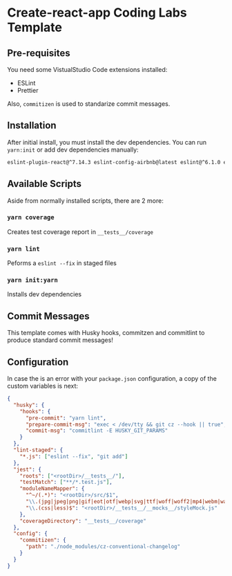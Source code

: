 # Create-react-app Coding Labs Template

## Pre-requisites

You need some VistualStudio Code extensions installed:

- ESLint
- Prettier

Also, `commitizen` is used to standarize commit messages.

## Installation

After initial install, you must install the dev dependencies. You can run `yarn:init` or add dev dependencies manually:

```bash
eslint-plugin-react@^7.14.3 eslint-config-airbnb@latest eslint@^6.1.0 eslint-plugin-import@^2.18.2 eslint-plugin-jsx-a11y@^6.2.3 eslint-plugin-react-hooks@^1.7. prettier eslint-config-prettier eslint-plugin-prettier babel-eslint eslint-import-resolver-babel-plugin-root-import babel-plugin-root-import customize-cra react-app-rewired node-sass commitizen cz-conventional-changelog husky lint-staged @commitlint/cli @commitlint/config-conventiona
```

## Available Scripts

Aside from normally installed scripts, there are 2 more:

### `yarn coverage`

Creates test coverage report in `__tests__/coverage`

### `yarn lint`

Peforms a `eslint --fix` in staged files

### `yarn init:yarn`

Installs dev dependencies

## Commit Messages

This template comes with Husky hooks, commitzen and commitlint to produce standard commit messages!

## Configuration

In case the is an error with your `package.json` configuration, a copy of the custom variables is next:

```json
{
  "husky": {
    "hooks": {
      "pre-commit": "yarn lint",
      "prepare-commit-msg": "exec < /dev/tty && git cz --hook || true",
      "commit-msg": "commitlint -E HUSKY_GIT_PARAMS"
    }
  },
  "lint-staged": {
    "*.js": ["eslint --fix", "git add"]
  },
  "jest": {
    "roots": ["<rootDir>/__tests__/"],
    "testMatch": ["**/*.test.js"],
    "moduleNameMapper": {
      "^~/(.*)": "<rootDir>/src/$1",
      "\\.(jpg|jpeg|png|gif|eot|otf|webp|svg|ttf|woff|woff2|mp4|webm|wav|mp3|m4a|aac|oga)$": "<rootDir>/__tests__/__mocks__/fileMock.js",
      "\\.(css|less)$": "<rootDir>/__tests__/__mocks__/styleMock.js"
    },
    "coverageDirectory": "__tests__/coverage"
  },
  "config": {
    "commitizen": {
      "path": "./node_modules/cz-conventional-changelog"
    }
  }
}
```
